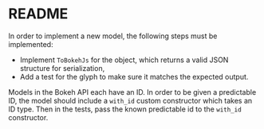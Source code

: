 # README

In order to implement a new model, the following steps must be
implemented:

- Implement `ToBokehJs` for the object, which returns a valid JSON
  structure for serialization,
- Add a test for the glyph to make sure it matches the expected output.

Models in the Bokeh API each have an ID. In order to be given a
predictable ID, the model should include a `with_id` custom constructor
which takes an ID type. Then in the tests, pass the known predictable id
to the `with_id` constructor.
